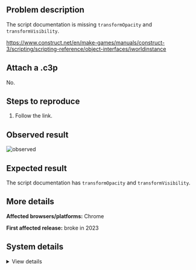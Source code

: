 ## Problem description

The script documentation is missing `transformOpacity` and `transformVisibility`.

https://www.construct.net/en/make-games/manuals/construct-3/scripting/scripting-reference/object-interfaces/iworldinstance

## Attach a .c3p

No.

## Steps to reproduce

1. Follow the link.

## Observed result

![observed](https://github.com/WilsonPercival/WilsonPercival/assets/91274932/2b5c6c26-3ebd-409c-8149-3e0a395f6e5e)

## Expected result

The script documentation has `transformOpacity` and `transformVisibility`.

## More details



**Affected browsers/platforms:** Chrome

**First affected release:** broke in 2023

## System details

<details><summary>View details</summary>

![175827374-34cc405b-90fe-4e6e-90e0-482114318fea](https://github.com/WilsonPercival/WilsonPercival/assets/91274932/7b39af09-535f-4b41-b775-70ea971d4c0f)

</details>
